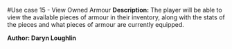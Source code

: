#Use case 15 - View Owned Armour
**Description:**  The player will be able to view the available pieces of armour in their inventory,
 along with the stats of the pieces and what pieces of armour are currently equipped.

**Author: Daryn Loughlin**
